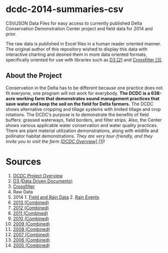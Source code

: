 dcdc-2014-summaries-csv
=======================

CSV/JSON Data Files for easy access to currently published Delta Conservation Demonstration Center project and field data for 2014 and prior.

The raw data is published in Excel files in a human reader oriented manner. The original author of this repository wished to display this data with interactive charting and desired them in more data oriented formats, specifically oriented for use with libraries such as [D3 [2]](https://github.com/mbostock/d3) and [Crossfilter [3]](https://github.com/square/crossfilter).

About the Project
------

Conservation in the Delta has to be different because one practice does not fit everyone, one program will not work for everybody.  __The DCDC is a 638-acre working farm that demonstrates sound management practices that save water and keep the soil on the field for Delta farmers.__  The DCDC shows alternative cropping and tillage systems with limited tillage and crop rotations.  The DCDC’s purpose is to demonstrate the benefits of field buffers:  grassed waterways, field borders, and filter strips.  Also, the Center shows various applicable water conservation and water quality practices.  There are plant material utilization demonstrations, along with wildlife and pollinator habitat demonstrations.  _They are very tour-friendly, and they invite you to visit the farm [[DCDC Overview] [1]](http://www.dcdcfarm.org/fielddata2.htm)!_



Sources
======

1. [DCDC Project Overview](http://www.dcdcfarm.org/fielddata2.htm)
2. [D3 (Data Driven Documents)](https://github.com/mbostock/d3)
3. [Crossfilter](https://github.com/square/crossfilter)
1. Raw Data
  1. 2014
    1. [Field and Rain Data](http://www.dcdcfarm.org/2014data/2014FieldandRainData.xls)
    2. [Rain Events](http://www.dcdcfarm.org/2014rain/RainEvents.xls)
  3. [2013 (Combined)](http://www.dcdcfarm.org/zips/2013FieldData.zip)
  4. [2012 (Combined)](http://www.dcdcfarm.org/zips/2012%20FIELD%20DATA.zip)
  5. [2011 (Combined)](http://www.dcdcfarm.org/zips/FIELD%20DATA%202011.zip)
  6. [2010 (Combined)](http://www.dcdcfarm.org/zips/2010%20Field%20Data.zip)
  7. [2009 (Combined)](http://www.dcdcfarm.org/zips/FIELD%20DATA%202009.zip)
  8. [2008 (Combined)](http://www.dcdcfarm.org/zips/FIELD%20DATA%20%202008.zip)
  9. [2007 (Combined)](http://www.dcdcfarm.org/zips/FIELD%20DATA%202007.zip)
  10. [2006 (Combined)](http://www.dcdcfarm.org/zips/FIELD%20DATA%202006.zip)
  11. [2005 (Combined)](http://www.dcdcfarm.org/zips/DCDC%20Field%20Data%202005.zip)


